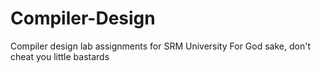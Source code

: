 # Compiler-Design
Compiler design lab assignments for SRM University
For God sake, don't cheat you little bastards
